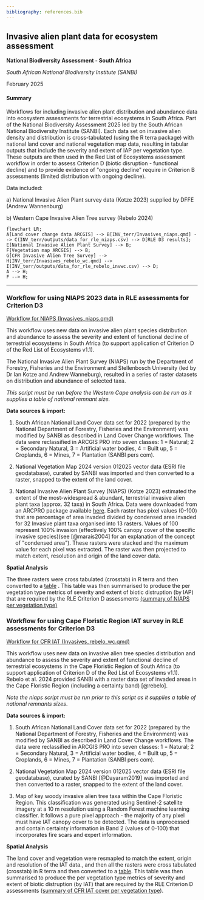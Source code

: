 ```yaml
---
bibliography: references.bib
---
```


## Invasive alien plant data for ecosystem assessment

**National Biodiversity Assessment - South Africa**

*South African National Biodiversity Institute (SANBI)*

February 2025

#### Summary

Workflows for including invasive alien plant distribution and abundance data into ecosystem assessments for terrestrial ecosystems in South Africa. Part of the National Biodiversity Assessment 2025 led by the South African National Biodiversity Institute (SANBI). Each data set on invasive alien density and distribution is cross-tabulated (using the R terra package) with national land cover and national vegetation map data, resulting in tabular outputs that include the severity and extent of IAP per vegetation type. These outputs are then used in the Red List of Ecosystems assessment workflow in order to assess Criterion D (biotic disruption - functional decline) and to provide evidence of "ongoing decline" require in Criterion B assessments (limited distribution with ongoing decline).

Data included:

a)  National Invasive Alien Plant survey data (Kotze 2023) supplied by DFFE (Andrew Wannenburg)

b)  Western Cape Invasive Alien Tree survey (Rebelo 2024)

``` mermaid
flowchart LR; 
A[Land cover change data ARCGIS] --> B[INV_terr/Invasives_niaps.qmd] --> C(INV_terr/outputs/data_for_rle_niaps.csv) --> D[RLE D3 results]; 
E[National Invasive Alien Plant Survey] --> B; 
F[Vegetation map ARCGIS] --> B; 
G[CFR Invasive Alien Tree Survey] --> H[INV_terr/Invasives_rebelo_wc.qmd] --> I(INV_terr/outputs/data_for_rle_rebelo_invwc.csv) --> D; 
A --> H; 
F --> H;
```

------------------------------------------------------------------------

### Workflow for using NIAPS 2023 data in RLE assessments for Criterion D3

[Workflow for NIAPS (Invasives_niaps.qmd)](Invasives_niaps.qmd)

This workflow uses new data on invasive alien plant species distribution and abundance to assess the severity and extent of functional decline of terrestrial ecosystems in South Africa (to support application of Criterion D of the Red List of Ecosystems v1.1).

The National Invasive Alien Plant Survey (NIAPS) run by the Department of Forestry, Fisheries and the Environment and Stellenbosch University (led by Dr Ian Kotze and Andrew Wanneburg), resulted in a series of raster datasets on distribution and abundance of selected taxa.

*This script must be run before the Western Cape analysis can be run as it supplies a table of national remnant size.*

**Data sources & import:**

1.  South African National Land Cover data set for 2022 (prepared by the National Department of Forestry, Fisheries and the Environment) was modified by SANBI as described in Land Cover Change workflows. The data were reclassified in ARCGIS PRO into seven classes: 1 = Natural; 2 = Secondary Natural, 3 = Artificial water bodies, 4 = Built up, 5 = Croplands, 6 = Mines, 7 = Plantation (SANBI pers com).

2.  National Vegetation Map 2024 version 012025 vector data (ESRI file geodatabase), curated by SANBI was imported and then converted to a raster, snapped to the extent of the land cover.

3.  National Invasive Alien Plant Survey (NIAPS) (Kotze 2023) estimated the extent of the most-widespread & abundant, terrestrial invasive alien plant taxa (approx. 32 taxa) in South Africa. Data were downloaded from an ARCPRO package available [here](https://dffeportal.environment.gov.za/portal/home/item.html?id=17de13c509ef4d3caf279d84e77312c3). Each raster has pixel values (0-100) that are percentage of area invaded divided by condensed area invaded for 32 Invasive plant taxa organised into 13 rasters. Values of 100 represent 100% invasion (effectively 100% canopy cover of the specific invasive species)(see [@marais2004] for an explanation of the concept of "condensed area"). These rasters were stacked and the maximum value for each pixel was extracted. The raster was then projected to match extent, resolution and origin of the land cover data.

**Spatial Analysis**

The three rasters were cross tabulated (crosstab) in R terra and then converted to a [table](outputs/niaps_lc_veg_tb.csv) . This table was then summarised to produce the per vegetation type metrics of severity and extent of biotic distruption (by IAP) that are required by the RLE Criterion D assessments [(summary of NIAPS per vegetation type)](outputs/data_for_rle_niaps.csv)

### Workflow for using Cape Floristic Region IAT survey in RLE assessments for Criterion D3

[Workflow for CFR IAT (Invasives_rebelo_wc.qmd)](Invasives_rebelo_wc.qmd)

This workflow uses new data on invasive alien tree species distribution and abundance to assess the severity and extent of functional decline of terrestrial ecosystems in the Cape Floristic Region of South Africa (to support application of Criterion D of the Red List of Ecosystems v1.1). Rebelo et al. 2024 provided SANBI with a raster data set of invaded areas in the Cape Floristic Region (including a certainty band) [@rebelo].

*Note the niaps script must be run prior to this script as it supplies a table of national remnants sizes*.

**Data sources & import:**

1.  South African National Land Cover data set for 2022 (prepared by the National Department of Forestry, Fisheries and the Environment) was modified by SANBI as described in Land Cover Change workflows. The data were reclassified in ARCGIS PRO into seven classes: 1 = Natural; 2 = Secondary Natural, 3 = Artificial water bodies, 4 = Built up, 5 = Croplands, 6 = Mines, 7 = Plantation (SANBI pers com).

2.  National Vegetation Map 2024 version 012025 vector data (ESRI file geodatabase), curated by SANBI [@Dayaram2019] was imported and then converted to a raster, snapped to the extent of the land cover.

3.  Map of key woody invasive alien tree taxa within the Cape Floristic Region. This classification was generated using Sentinel-2 satellite imagery at a 10 m resolution using a Random Forest machine learning classifier. It follows a pure pixel approach - the majority of any pixel must have IAT canopy cover to be detected. The data is unprocessed and contain certainty information in Band 2 (values of 0-100) that incorporates fire scars and expert information.

**Spatial Analysis**

The land cover and vegetation were resmapled to match the extent, origin and resolution of the IAT data., and then all the rasters were cross tabulated (crosstab) in R terra and then converted to a [table](output/inv_wc_lc_veg_tb.csv). This table was then summarised to produce the per vegetation type metrics of severity and extent of biotic distruption (by IAT) that are required by the RLE Criterion D assessments ([summary of CFR IAT cover per vegetation type](outputs/data_for_rle_rebelo_invwc.csv)).
